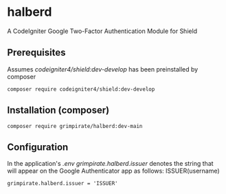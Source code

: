 # halberd
A CodeIgniter Google Two-Factor Authentication Module for Shield
## Prerequisites
Assumes *codeigniter4/shield:dev-develop* has been preinstalled by composer
```
composer require codeigniter4/shield:dev-develop
```
## Installation (composer)
```
composer require grimpirate/halberd:dev-main
```
## Configuration
In the application's *.env* *grimpirate.halberd.issuer* denotes the string that will appear on the Google Authenticator app as follows: ISSUER(username)
```
grimpirate.halberd.issuer = 'ISSUER'
```